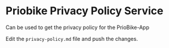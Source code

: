 # Priobike Privacy Policy Service

Can be used to get the privacy policy for the PrioBike-App

Edit the ```privacy-policy.md``` file and push the changes.
